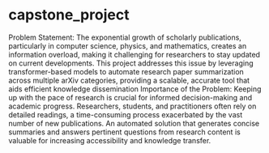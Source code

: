 # capstone_project
Problem Statement: The exponential growth of scholarly publications, particularly in computer science, physics, and mathematics, creates an information overload, making it challenging for researchers to stay updated on current developments. This project addresses this issue by leveraging transformer-based models to automate research paper summarization across multiple arXiv categories, providing a scalable, accurate tool that aids efficient knowledge dissemination
Importance of the Problem: Keeping up with the pace of research is crucial for informed decision-making and academic progress. Researchers, students, and practitioners often rely on detailed readings, a time-consuming process exacerbated by the vast number of new publications. An automated solution that generates concise summaries and answers pertinent questions from research content is valuable for increasing accessibility and knowledge transfer.

